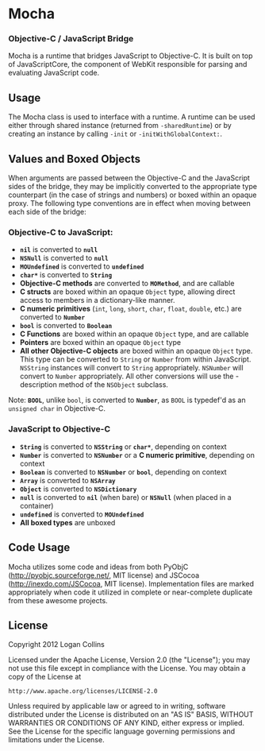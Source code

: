 # Mocha
### Objective-C / JavaScript Bridge


Mocha is a runtime that bridges JavaScript to Objective-C. It is built on top of JavaScriptCore, the component of WebKit responsible for parsing and evaluating JavaScript code.


## Usage

The Mocha class is used to interface with a runtime. A runtime can be used either through shared instance (returned from `-sharedRuntime`) or by creating an instance by calling `-init` or `-initWithGlobalContext:`.


## Values and Boxed Objects

When arguments are passed between the Objective-C and the JavaScript sides of the bridge, they may be implicitly converted to the appropriate type counterpart (in the case of strings and numbers) or boxed within an opaque proxy. The following type conventions are in effect when moving between each side of the bridge:

### Objective-C to JavaScript:
- **`nil`** is converted to **`null`**
- **`NSNull`** is converted to **`null`**
- **`MOUndefined`** is converted to **`undefined`**
- **`char*`** is converted to **`String`**
- **Objective-C methods** are converted to **`MOMethod`**, and are callable
- **C structs** are boxed within an opaque `Object` type, allowing direct access to members in a dictionary-like manner.
- **C numeric primitives** (`int`, `long`, `short`, `char`, `float`, `double`, etc.) are converted to **`Number`**
- **`bool`** is converted to **`Boolean`**
- **C Functions** are boxed within an opaque `Object` type, and are callable
- **Pointers** are boxed within an opaque `Object` type
- **All other Objective-C objects** are boxed within an opaque `Object` type. This type can be converted to `String` or `Number` from within JavaScript. `NSString` instances will convert to `String` appropriately. `NSNumber` will convert to `Number` appropriately. All other conversions will use the -description method of the `NSObject` subclass.

Note: **`BOOL`**, unlike `bool`, is converted to **`Number`**, as `BOOL` is typedef'd as an `unsigned char` in Objective-C.

### JavaScript to Objective-C
- **`String`** is converted to **`NSString`** or **`char*`**, depending on context
- **`Number`** is converted to **`NSNumber`** or a **C numeric primitive**, depending on context
- **`Boolean`** is converted to **`NSNumber`** or **`bool`**, depending on context
- **`Array`** is converted to **`NSArray`**
- **`Object`** is converted to **`NSDictionary`**
- **`null`** is converted to **`nil`** (when bare) or **`NSNull`** (when placed in a container)
- **`undefined`** is converted to **`MOUndefined`**
- **All boxed types** are unboxed


## Code Usage

Mocha utilizes some code and ideas from both PyObjC (http://pyobjc.sourceforge.net/, MIT license) and JSCocoa (http://inexdo.com/JSCocoa, MIT license).
Implementation files are marked appropriately when code it utilized in complete or near-complete duplicate from these awesome projects.


## License

Copyright 2012 Logan Collins

Licensed under the Apache License, Version 2.0 (the "License");
you may not use this file except in compliance with the License.
You may obtain a copy of the License at

    http://www.apache.org/licenses/LICENSE-2.0

Unless required by applicable law or agreed to in writing, software
distributed under the License is distributed on an "AS IS" BASIS,
WITHOUT WARRANTIES OR CONDITIONS OF ANY KIND, either express or implied.
See the License for the specific language governing permissions and
limitations under the License.